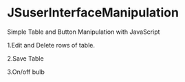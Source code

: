 # JSuserInterfaceManipulation
Simple Table and Button Manipulation with JavaScript 

1.Edit and Delete rows of table.

2.Save Table

3.On/off bulb
